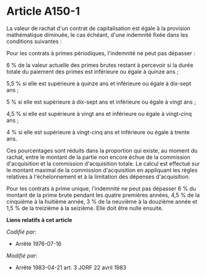 # Article A150-1

La valeur de rachat d'un contrat de capitalisation est égale à la provision mathématique diminuée, le cas échéant, d'une
indemnité fixée dans les conditions suivantes :

Pour les contrats à primes périodiques, l'indemnité ne peut pas dépasser :

6 % de la valeur actuelle des primes brutes restant à percevoir si la durée totale du paiement des primes est inférieure ou
égale à quinze ans ;

5,5 % si elle est supérieure à quinze ans et inférieure ou égale à dix-sept ans ;

5 % si elle est supérieure à dix-sept ans et inférieure ou égale à vingt ans ;

4,5 % si elle est supérieure à vingt ans et inférieure ou égale à vingt-cinq ans ;

4 % si elle est supérieure à vingt-cinq ans et inférieure ou égale à trente ans.

Ces pourcentages sont réduits dans la proportion qui existe, au moment du rachat, entre le montant de la partie non encore
échue de la commission d'acquisition et la commission d'acquisition totale. Le calcul est effectué sur le montant maximal de
la commission d'acquisition en appliquant les règles relatives à l'échelonnement et à la limitation des dépenses
d'acquisition.

Pour les contrats à prime unique, l'indemnité ne peut pas dépasser 6 % du montant de la prime brute pendant les quatre
premières années, 4,5 % de la cinquième à la huitième année, 3 % de la neuvième à la douzième année et 1,5 % de la treizième
à la seizième. Elle doit être nulle ensuite.

**Liens relatifs à cet article**

_Codifié par_:

  - Arrêté 1976-07-16

_Modifié par_:

  - Arrêté 1983-04-21 art. 3 JORF 22 avril 1983
